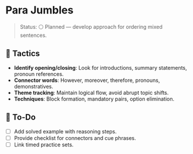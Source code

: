 # Para Jumbles

>Status: ⚪ Planned — develop approach for ordering mixed sentences.

## 🧭 Tactics

- **Identify opening/closing**: Look for introductions, summary statements, pronoun references.
- **Connector words**: However, moreover, therefore, pronouns, demonstratives.
- **Theme tracking**: Maintain logical flow, avoid abrupt topic shifts.
- **Techniques**: Block formation, mandatory pairs, option elimination.

## 📌 To-Do

- [ ] Add solved example with reasoning steps.
- [ ] Provide checklist for connectors and cue phrases.
- [ ] Link timed practice sets.
